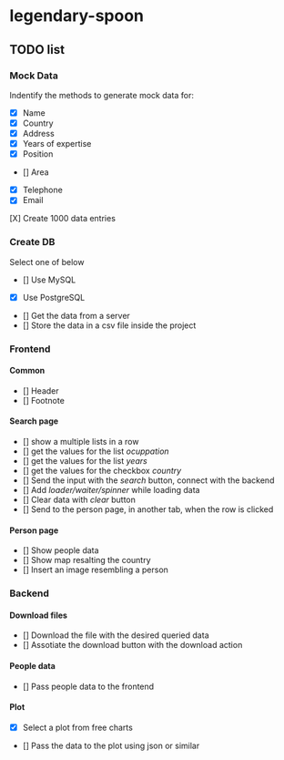 # legendary-spoon

## TODO list
### Mock Data
Indentify the methods to generate mock data for:
- [X] Name
- [X] Country
- [X] Address
- [X] Years of expertise
- [X] Position
- [] Area
- [X] Telephone
- [X] Email

[X] Create 1000 data entries

### Create DB
Select one of below
- [] Use MySQL 
- [X] Use PostgreSQL
- [] Get the data from a server
- [] Store the data in a csv file inside the project

### Frontend
#### Common
- [] Header
- [] Footnote

#### Search page
- [] show a multiple lists in a row
- [] get the values for the list *ocuppation* 
- [] get the values for the list *years*
- [] get the values for the checkbox *country*
- [] Send the input with the *search* button, connect with the backend
- [] Add *loader/waiter/spinner* while loading data
- [] Clear data with *clear* button
- [] Send to the person page, in another tab, when the row is clicked

#### Person page
- [] Show people data
- [] Show map resalting the country
- [] Insert an image resembling a person

### Backend
#### Download files
- [] Download the file with the desired queried data
- [] Assotiate the download button with the download action

#### People data
- [] Pass people data to the frontend

#### Plot
- [X] Select a plot from free charts
- [] Pass the data to the plot using json or similar

